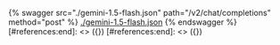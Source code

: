 [#references:start]: <> ({ "template": "openapi" })
[#references:start]: <> ({ "template": "openapi" })
{% swagger src="./gemini-1.5-flash.json" path="/v2/chat/completions" method="post" %}
[./gemini-1.5-flash.json](./gemini-1.5-flash.json)
{% endswagger %}
[#references:end]: <> ({})
[#references:end]: <> ({})
